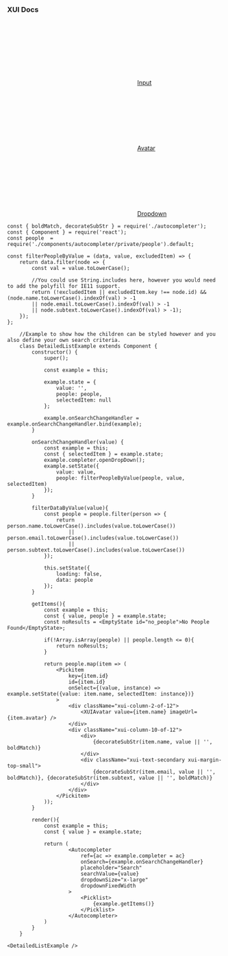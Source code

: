 ### XUI Docs

<div class="xui-margin-vertical">
	<div>
		<svg focusable="false" class="xui-icon xui-icon-inline xui-icon-large xui-icon-color-blue"> <use xlink:href="#xui-icon-bookmark" role="presentation"/></svg>
		<span><a href="../section-forms.html#forms-4">Input</a></span>
	</div>
	<div>
		<svg focusable="false" class="xui-icon xui-icon-inline xui-icon-large xui-icon-color-blue"> <use xlink:href="#xui-icon-bookmark" role="presentation"/></svg>
		<span><a href="../section-avatars.html#avatars-1">Avatar</a></span>
	</div>
	<div>
		<svg focusable="false" class="xui-icon xui-icon-inline xui-icon-large xui-icon-color-blue"> <use xlink:href="#xui-icon-bookmark" role="presentation"/></svg>
		<span><a href="../section-dropdowns.html#dropdowns">Dropdown</a></span>
	</div>
</div>

```
const { boldMatch, decorateSubStr } = require('./autocompleter');
const { Component } = require('react');
const people  = require('./components/autocompleter/private/people').default;

const filterPeopleByValue = (data, value, excludedItem) => {
	return data.filter(node => {
		const val = value.toLowerCase();

		//You could use String.includes here, however you would need to add the polyfill for IE11 support.
		return (!excludedItem || excludedItem.key !== node.id) && (node.name.toLowerCase().indexOf(val) > -1
		|| node.email.toLowerCase().indexOf(val) > -1
		|| node.subtext.toLowerCase().indexOf(val) > -1);
	});
};

	//Example to show how the children can be styled however and you also define your own search criteria.
	class DetailedListExample extends Component {
		constructor() {
			super();

			const example = this;

			example.state = {
				value: '',
				people: people,
				selectedItem: null
			};

			example.onSearchChangeHandler = example.onSearchChangeHandler.bind(example);
		}

		onSearchChangeHandler(value) {
			const example = this;
			const { selectedItem } = example.state;
			example.completer.openDropDown();
			example.setState({
				value: value,
				people: filterPeopleByValue(people, value, selectedItem)
			});
		}

		filterDataByValue(value){
			const people = people.filter(person => {
				return person.name.toLowerCase().includes(value.toLowerCase())
					|| person.email.toLowerCase().includes(value.toLowerCase())
					|| person.subtext.toLowerCase().includes(value.toLowerCase())
			});

			this.setState({
				loading: false,
				data: people
			});
		}

		getItems(){
			const example = this;
			const { value, people } = example.state;
			const noResults = <EmptyState id="no_people">No People Found</EmptyState>;

			if(!Array.isArray(people) || people.length <= 0){
				return noResults;
			}

			return people.map(item => (
				<Pickitem
					key={item.id}
					id={item.id}
					onSelect={(value, instance) => example.setState({value: item.name, selectedItem: instance})}
				>
					<div className="xui-column-2-of-12">
						<XUIAvatar value={item.name} imageUrl={item.avatar} />
					</div>
					<div className="xui-column-10-of-12">
						<div>
							{decorateSubStr(item.name, value || '', boldMatch)}
						</div>
						<div className="xui-text-secondary xui-margin-top-small">
							{decorateSubStr(item.email, value || '', boldMatch)}, {decorateSubStr(item.subtext, value || '', boldMatch)}
						</div>
					</div>
				</Pickitem>
			));
		}

		render(){
			const example = this;
			const { value } = example.state;

			return (
					<Autocompleter
						ref={ac => example.completer = ac}
						onSearch={example.onSearchChangeHandler}
						placeholder="Search"
						searchValue={value}
						dropdownSize="x-large"
						dropdownFixedWidth
					>
						<Picklist>
							{example.getItems()}
						</Picklist>
					</Autocompleter>
			)
		}
	}

<DetailedListExample />
```
